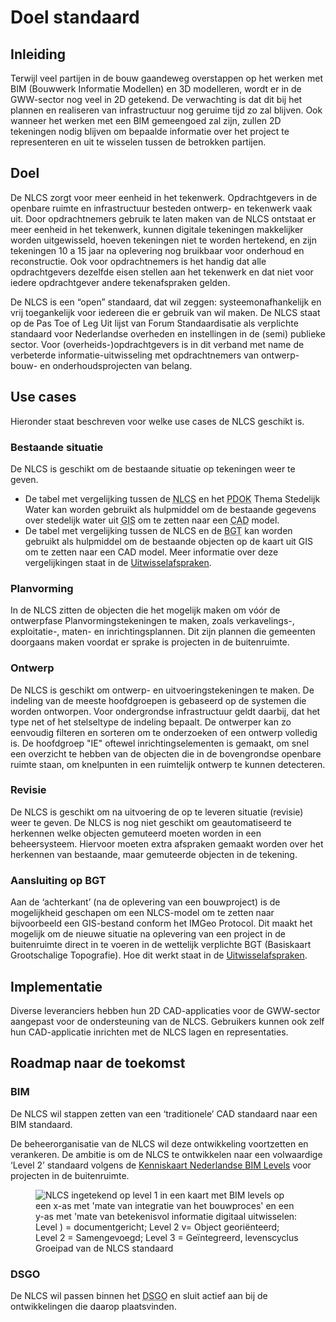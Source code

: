# Doel standaard

## Inleiding
<p>Terwijl veel partijen in de bouw gaandeweg overstappen op het werken met BIM (Bouwwerk Informatie Modellen) en 3D modelleren, wordt er in de GWW-sector nog veel in 2D getekend. De verwachting is dat dit bij het plannen en realiseren van infrastructuur nog geruime tijd zo zal blijven. Ook wanneer het werken met een BIM gemeengoed zal zijn, zullen 2D tekeningen nodig blijven om bepaalde informatie over het project te representeren en uit te wisselen tussen de betrokken partijen. 

## Doel
De NLCS zorgt voor meer eenheid in het tekenwerk. Opdrachtgevers in de openbare ruimte en infrastructuur besteden ontwerp- en tekenwerk vaak uit. Door opdrachtnemers gebruik te laten maken van de NLCS ontstaat er meer eenheid in het tekenwerk, kunnen digitale tekeningen makkelijker worden uitgewisseld, hoeven tekeningen niet te worden hertekend, en zijn tekeningen 10 a 15 jaar na oplevering nog bruikbaar voor onderhoud en reconstructie. Ook voor opdrachtnemers is het handig dat alle opdrachtgevers dezelfde eisen stellen aan het tekenwerk en dat niet voor iedere opdrachtgever andere tekenafspraken gelden. 

De NLCS is een “open” standaard, dat wil zeggen: systeemonafhankelijk en vrij toegankelijk voor iedereen die er gebruik van wil maken. De NLCS staat op de Pas Toe of Leg Uit lijst van Forum Standaardisatie als verplichte standaard voor Nederlandse overheden en instellingen in de (semi) publieke sector. Voor (overheids-)opdrachtgevers is in dit verband met name de verbeterde informatie-uitwisseling met opdrachtnemers van ontwerp- bouw- en onderhoudsprojecten van belang.


## Use cases
Hieronder staat beschreven voor welke use cases de NLCS geschikt is. 

### Bestaande situatie
De NLCS is geschikt om de bestaande situatie op tekeningen weer te geven. 

* De tabel met vergelijking tussen de <abbr title="Nederlandse CAD Standaard">NLCS</abbr> en het <abbr title="Publieke Dienstverlening Op de Kaart">PDOK</abbr> Thema Stedelijk Water kan worden gebruikt als hulpmiddel om de bestaande gegevens over stedelijk water uit <abbr title="Geografisch Informatiesysteem">GIS</abbr> om te zetten naar een <abbr title="Computer-Aided Design">CAD</abbr> model. 
* De tabel met vergelijking tussen de NLCS en de <abbr title="Basiskaart Grootschalige Topografie">BGT</abbr> kan worden gebruikt als hulpmiddel om de bestaande objecten op de kaart uit GIS om te zetten naar een CAD model. 
Meer informatie over deze vergelijkingen staat in de [Uitwisselafspraken](https://nl-digigo.github.io/NLCS/representations/).

### Planvorming
In de NLCS zitten de objecten die het mogelijk maken om vóór de ontwerpfase Planvormingstekeningen te maken, zoals verkavelings-, exploitatie-, maten- en inrichtingsplannen. Dit zijn plannen die gemeenten doorgaans maken voordat er sprake is projecten in de buitenruimte. 

### Ontwerp
De NLCS is geschikt om ontwerp- en uitvoeringstekeningen te maken. De indeling van de meeste hoofdgroepen is gebaseerd op de systemen die worden ontworpen. Voor ondergrondse infrastructuur geldt daarbij, dat het type net of het stelseltype de indeling bepaalt. De ontwerper kan zo eenvoudig filteren en sorteren om te onderzoeken of een ontwerp volledig is. De hoofdgroep "IE" oftewel inrichtingselementen is gemaakt, om snel een overzicht te hebben van de objecten die in de bovengrondse openbare ruimte staan, om knelpunten in een ruimtelijk ontwerp te kunnen detecteren.  

### Revisie
De NLCS is geschikt om na uitvoering de op te leveren situatie (revisie) weer te geven.
De NLCS is nog niet geschikt om geautomatiseerd te herkennen welke objecten gemuteerd moeten worden in een beheersysteem. Hiervoor moeten extra afspraken gemaakt worden over het herkennen van bestaande, maar gemuteerde objecten in de tekening. 

### Aansluiting op BGT
Aan de ‘achterkant’ (na de oplevering van een bouwproject) is de mogelijkheid geschapen om een NLCS-model om te zetten naar bijvoorbeeld een GIS-bestand conform het IMGeo Protocol. Dit maakt het mogelijk om de nieuwe situatie na oplevering van een project in de buitenruimte direct in te voeren in de wettelijk verplichte BGT (Basiskaart Grootschalige Topografie). Hoe dit werkt staat in de [Uitwisselafspraken](https://nl-digigo.github.io/NLCS/representations/#nlcs-naar-gis-conform-imgeo).


## Implementatie
Diverse leveranciers hebben hun 2D CAD-applicaties voor de GWW-sector aangepast voor de ondersteuning van de NLCS. Gebruikers kunnen ook zelf hun CAD-applicatie inrichten met de NLCS lagen en representaties. 

## Roadmap naar de toekomst

### BIM

De NLCS wil stappen zetten van een ‘traditionele’ CAD standaard naar een BIM standaard.</p> 

De beheerorganisatie van de NLCS wil deze ontwikkeling voortzetten en verankeren. De ambitie is om de NLCS te ontwikkelen naar een volwaardige ‘Level 2’ standaard volgens de [Kenniskaart Nederlandse BIM Levels](https://www.bimloket.nl//documents/Kenniskaart_1_-_Nederlandse_BIM_Levels.pdf) voor projecten in de buitenruimte.

<figure>
<img src="./h/media/bimlevelsnlcs.PNG" alt="NLCS ingetekend op level 1 in een kaart met BIM levels op een x-as met 'mate van integratie van het bouwproces' en een y-as met 'mate van betekenisvol informatie digitaal uitwisselen: Level ) = documentgericht; Level 2 v= Object georiënteerd; Level 2 = Samengevoegd; Level 3 = Geïntegreerd, levenscyclus">
<figcaption>Groeipad van de NLCS standaard</caption>
</figure>

### DSGO
De NLCS wil passen binnen het <abbr title="Digitaal Stelsel Gebouwde Omgeving">DSGO</abbr> en sluit actief aan bij de ontwikkelingen die daarop plaatsvinden. 




